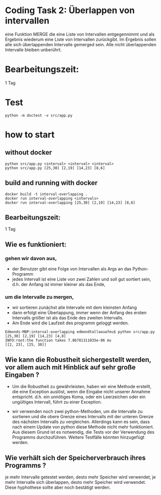 # Coding Task 2: Überlappen von intervallen
eine Funktion MERGE die eine Liste von Intervallen entgegennimmt und als Ergebnis wiederum eine Liste von Intervallen 
zurückgibt. Im Ergebnis sollen alle sich überlappenden Intervalle gemerged sein. 
Alle nicht überlappenden Intervalle bleiben unberührt.

# Bearbeitungszeit:
1 Tag

# Test
```
python -m doctest -v src/app.py
```


# how to start
## without docker
```
python src/app.py <interval> <interval> <interval> 
python src/app.py [25,30] [2,19] [14,23] [8,6]
```


## build and running with docker
```
docker build -t interval-overlapping .
docker run interval-overlapping <intervals>
docker run interval-overlapping [25,30] [2,19] [14,23] [8,6]
```



## Bearbeitungszeit:
1 Tag

## Wie es funktioniert:

### gehen wir davon aus,
*  der Benutzer gibt eine Folge von Intervallen als Args an das Python-Programm
*  jedes Intervall ist eine Liste von zwei Zahlen und soll gut sortiert sein, d.h. der Anfang ist immer kleiner als das Ende, 

### um die Intervalle zu mergen, 
*  wir sortieren zunächst alle Intervalle mit dem kleinsten Anfang
*  dann erfolgt eine Überlappung, immer wenn der Anfang des ersten Intervalls größer ist als das Ende des zweiten Intervalls.
*  Am Ende wird die Laufzeit des programm geloggt werden.

```
Edmonds-MBP:interval-overlapping edmondtallaouafeu$ python src/app.py [25,30] [2,19] [14,23] [4,8]
INFO:root:the function takes 7.86781311035e-06 ms
[[2, 23], [25, 30]]
```

## Wie kann die Robustheit sichergestellt werden, vor allem auch mit Hinblick auf sehr große Eingaben ?
*  Um die Robustheit zu gewährleisten, haben wir eine Methode erstellt, die eine Exception auslöst, wenn die Eingabe nicht 
unserer Annahme entspricht. d.h. ein unnötiges Koma, oder ein Leerzeichen oder ein ungültiges Intervall, führt zu einer 
Exception.

* wir verwenden noch zwei python-Methoden, um die Intervalle zu sortieren und die obere Grenze eines Intervalls mit der 
unteren Grenze des nächsten Intervalls zu vergleichen. Allerdings kann es sein, dass nach einem Update von python diese 
Methode nicht mehr funktioniert. Aus diesem Grund ist es notwendig, die Tests vor der Verwendung des Programms durchzuführen.
Weitere Testfälle könnten hinzugefügt werden.

## Wie verhält sich der Speicherverbrauch ihres Programms ?
je mehr Intervalle getestet werden, desto mehr Speicher wird verwendet, je mehr Intervalle sich überlappen, desto mehr 
Speicher wird verwendet.
Diese hyphothese sollte aber noch bestätigt werden.


 




